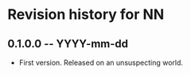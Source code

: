 # Revision history for NN

## 0.1.0.0 -- YYYY-mm-dd

* First version. Released on an unsuspecting world.
